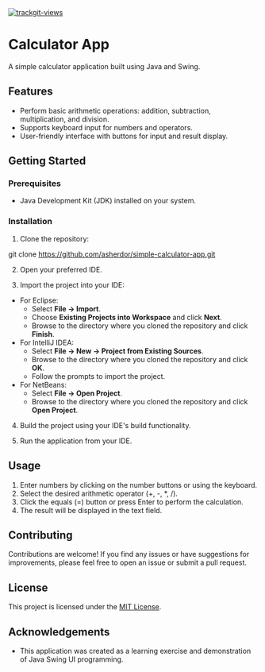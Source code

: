  <a href="https://trackgit.com">
<img src="https://us-central1-trackgit-analytics.cloudfunctions.net/token/ping/llc8a85bnifyptoasdrl" alt="trackgit-views" />
</a>

# Calculator App

A simple calculator application built using Java and Swing.

## Features

- Perform basic arithmetic operations: addition, subtraction, multiplication, and division.
- Supports keyboard input for numbers and operators.
- User-friendly interface with buttons for input and result display.

## Getting Started

### Prerequisites

- Java Development Kit (JDK) installed on your system.

### Installation

1. Clone the repository:

git clone https://github.com/asherdor/simple-calculator-app.git


2. Open your preferred IDE.

3. Import the project into your IDE:
- For Eclipse:
  - Select **File -> Import**.
  - Choose **Existing Projects into Workspace** and click **Next**.
  - Browse to the directory where you cloned the repository and click **Finish**.
- For IntelliJ IDEA:
  - Select **File -> New -> Project from Existing Sources**.
  - Browse to the directory where you cloned the repository and click **OK**.
  - Follow the prompts to import the project.
- For NetBeans:
  - Select **File -> Open Project**.
  - Browse to the directory where you cloned the repository and click **Open Project**.

4. Build the project using your IDE's build functionality.

5. Run the application from your IDE.

## Usage

1. Enter numbers by clicking on the number buttons or using the keyboard.
2. Select the desired arithmetic operator (+, -, *, /).
3. Click the equals (=) button or press Enter to perform the calculation.
4. The result will be displayed in the text field.

## Contributing

Contributions are welcome! If you find any issues or have suggestions for improvements, please feel free to open an issue or submit a pull request.

## License

This project is licensed under the [MIT License](LICENSE).

## Acknowledgements

- This application was created as a learning exercise and demonstration of Java Swing UI programming.
